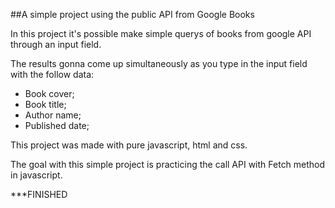 ##A simple project using the public API from Google Books

In this project it's possible make simple querys of books from google API through
an input field.

The results gonna come up simultaneously as you type in the input field with the follow data:

- Book cover;
- Book title;
- Author name;
- Published date;

This project was made with pure javascript, html and css.

The goal with this simple project is practicing the call API with Fetch method in javascript.

***FINISHED
